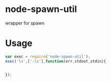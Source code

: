 # node-spawn-util
wrapper for spawn


# Usage
```javascript
var exec = require('node-spawn-util');
exec('ls',['-ls'],function(err,stdout,stdin){


});
```
